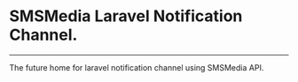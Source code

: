 # SMSMedia Laravel Notification Channel.
---

The future home for laravel notification channel using SMSMedia API.
